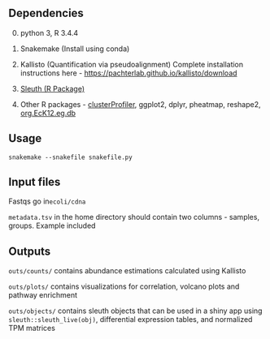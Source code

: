 

## Dependencies
0. python 3, R 3.4.4

1. Snakemake (Install using conda)

2. Kallisto (Quantification via pseudoalignment)
Complete installation instructions here - https://pachterlab.github.io/kallisto/download

3. [Sleuth (R Package)](https://github.com/pachterlab/sleuth)

4. Other R packages - [clusterProfiler](https://bioconductor.org/packages/release/bioc/html/clusterProfiler.html), 
ggplot2, dplyr, pheatmap, reshape2, [org.EcK12.eg.db](http://www.bioconductor.org/packages/release/data/annotation/html/org.EcK12.eg.db.html)

## Usage

`snakemake --snakefile snakefile.py`

## Input files

Fastqs go in`ecoli/cdna`

`metadata.tsv` in the home directory should contain two columns - samples, groups. Example included

## Outputs

`outs/counts/` contains abundance estimations calculated using Kallisto

`outs/plots/` contains visualizations for correlation, volcano plots and pathway enrichment

`outs/objects/` contains sleuth objects that can be used in a shiny app using `sleuth::sleuth_live(obj)`, 
differential expression tables, and normalized TPM matrices
